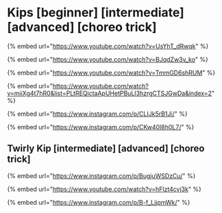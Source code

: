 # Kips \[beginner] \[intermediate] \[advanced] \[choreo trick]

{% embed url="https://www.youtube.com/watch?v=UsYhT_dRwqk" %}

{% embed url="https://www.youtube.com/watch?v=BJqdZw3v_ko" %}

{% embed url="https://www.youtube.com/watch?v=TmmGD6shRUM" %}

{% embed url="https://www.youtube.com/watch?v=miiXg4t7hR0&list=PLtREQictaApUHetPBuLI3hzrgCTSJGwDa&index=2" %}

{% embed url="https://www.instagram.com/p/CLIJk5rB1Ji/" %}

{% embed url="https://www.instagram.com/p/CKw40l8h0L7/" %}

## Twirly Kip \[intermediate] \[advanced] \[choreo trick]

{% embed url="https://www.instagram.com/p/BugjuWSDzCu/" %}

{% embed url="https://www.youtube.com/watch?v=hFlzt4cvj3k" %}

{% embed url="https://www.instagram.com/p/B-f_LjjpmWk/" %}
